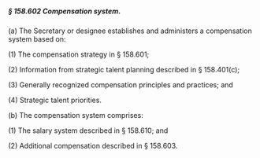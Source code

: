 ##### § 158.602 Compensation system. #####

(a) The Secretary or designee establishes and administers a compensation system based on:

(1) The compensation strategy in § 158.601;

(2) Information from strategic talent planning described in § 158.401(c);

(3) Generally recognized compensation principles and practices; and

(4) Strategic talent priorities.

(b) The compensation system comprises:

(1) The salary system described in § 158.610; and

(2) Additional compensation described in § 158.603.